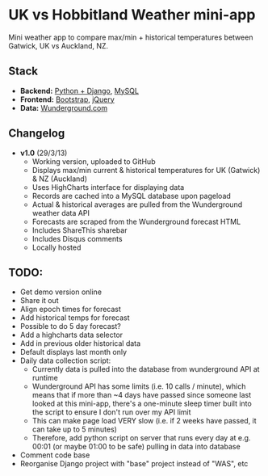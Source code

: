 UK vs Hobbitland Weather mini-app
=================================

Mini weather app to compare max/min + historical temperatures between Gatwick, UK vs Auckland, NZ.

Stack
-----
 * **Backend:** [Python + Django](https://www.djangoproject.com/), [MySQL](http://www.mysql.com)
 * **Frontend:** [Bootstrap](http://twitter.github.com/bootstrap/), [jQuery](http://jquery.com/)
 * **Data:** [Wunderground.com](http://www.wunderground.com/)


Changelog
---------
 * **v1.0** (29/3/13)
    * Working version, uploaded to GitHub
    * Displays max/min current & historical temperatures for UK (Gatwick) & NZ (Auckland)
    * Uses HighCharts interface for displaying data
    * Records are cached into a MySQL database upon pageload
    * Actual & historical averages are pulled from the Wunderground weather data API
    * Forecasts are scraped from the Wunderground forecast HTML
    * Includes ShareThis sharebar
    * Includes Disqus comments
    * Locally hosted


TODO:
-----

 * Get demo version online
 * Share it out
 * Align epoch times for forecast
 * Add historical temps for forecast
 * Possible to do 5 day forecast?
 * Add a highcharts data selector
 * Add in previous older historical data
 * Default displays last month only
 * Daily data collection script:
    - Currently data is pulled into the database from wunderground API at runtime
    - Wunderground API has some limits (i.e. 10 calls / minute), which means that if more than ~4 days have passed since someone last looked at this mini-app, there's a one-minute sleep timer built into the script to ensure I don't run over my API limit
    - This can make page load VERY slow (i.e. if 2 weeks have passed, it can take up to 5 minutes)
    - Therefore, add python script on server that runs every day at e.g. 00:01 (or maybe 01:00 to be safe) pulling in data into database
* Comment code base
* Reorganise Django project with "base" project instead of "WAS", etc
    
    
    
